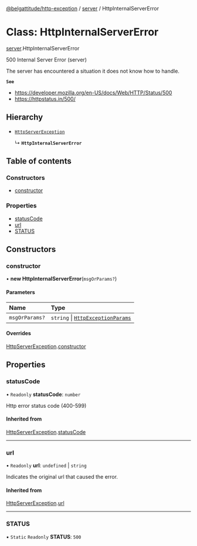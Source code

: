 [@belgattitude/http-exception](../README.md) / [server](../modules/server.md) / HttpInternalServerError

# Class: HttpInternalServerError

[server](../modules/server.md).HttpInternalServerError

500 Internal Server Error (server)

The server has encountered a situation it does not know how to handle.

**`See`**

- https://developer.mozilla.org/en-US/docs/Web/HTTP/Status/500
- https://httpstatus.in/500/

## Hierarchy

- [`HttpServerException`](base.HttpServerException.md)

  ↳ **`HttpInternalServerError`**

## Table of contents

### Constructors

- [constructor](server.HttpInternalServerError.md#constructor)

### Properties

- [statusCode](server.HttpInternalServerError.md#statuscode)
- [url](server.HttpInternalServerError.md#url)
- [STATUS](server.HttpInternalServerError.md#status)

## Constructors

### constructor

• **new HttpInternalServerError**(`msgOrParams?`)

#### Parameters

| Name           | Type                                                                         |
| :------------- | :--------------------------------------------------------------------------- |
| `msgOrParams?` | `string` \| [`HttpExceptionParams`](../modules/types.md#httpexceptionparams) |

#### Overrides

[HttpServerException](base.HttpServerException.md).[constructor](base.HttpServerException.md#constructor)

## Properties

### statusCode

• `Readonly` **statusCode**: `number`

Http error status code (400-599)

#### Inherited from

[HttpServerException](base.HttpServerException.md).[statusCode](base.HttpServerException.md#statuscode)

---

### url

• `Readonly` **url**: `undefined` \| `string`

Indicates the original url that caused the error.

#### Inherited from

[HttpServerException](base.HttpServerException.md).[url](base.HttpServerException.md#url)

---

### STATUS

▪ `Static` `Readonly` **STATUS**: `500`
